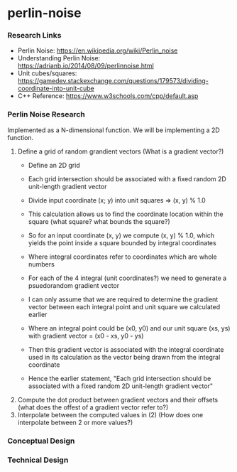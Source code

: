 # perlin-noise

### Research Links
+ Perlin Noise: https://en.wikipedia.org/wiki/Perlin_noise
+ Understanding Perlin Noise: https://adrianb.io/2014/08/09/perlinnoise.html
+ Unit cubes/squares: https://gamedev.stackexchange.com/questions/179573/dividing-coordinate-into-unit-cube
+ C++ Reference: https://www.w3schools.com/cpp/default.asp

### Perlin Noise Research
Implemented as a N-dimensional function. We will be implementing a 2D function.

1) Define a grid of random grandient vectors (What is a gradient vector?)
    - Define an 2D grid
    - Each grid intersection should be associated with a fixed random 2D unit-length gradient vector

    - Divide input coordinate (x; y) into unit squares => (x, y) % 1.0
    - This calculation allows us to find the coordinate location within the square (what square? what bounds  the square?)
    - So for an input coordinate (x, y) we compute (x, y) % 1.0, which yields the point inside a square bounded by integral coordinates
    - Where integral coordinates refer to coordinates which are whole numbers

    - For each of the 4 integral (unit coordinates?) we need to generate a psuedorandom gradient vector
    - I can only assume that we are required to determine the gradient vector between each integral point and unit square we calculated earlier
    - Where an integral point could be (x0, y0) and our unit square (xs, ys) with gradient vector = (x0 - xs, y0 - ys)
    - Then this gradient vector is associated with the integral coordinate used in its calculation as the vector being drawn from the integral coordinate
    - Hence the earlier statement, "Each grid intersection should be associated with a fixed random 2D unit-length gradient vector"
2) Compute the dot product between gradient vectors and their offsets (what does the offest of a gradient vector refer to?)
3) Interpolate between the computed values in (2) (How does one interpolate between 2 or more values?)

### Conceptual Design


### Technical Design